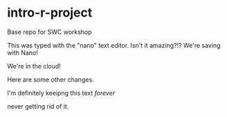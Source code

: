 # intro-r-project
Base repo for SWC workshop

This was typed with the "nano" text editor. Isn't it amazing?!? We're saving with Nano!


We're in the cloud!


Here are some other changes.

I'm definitely keeipng this text *forever*

never getting rid of it.